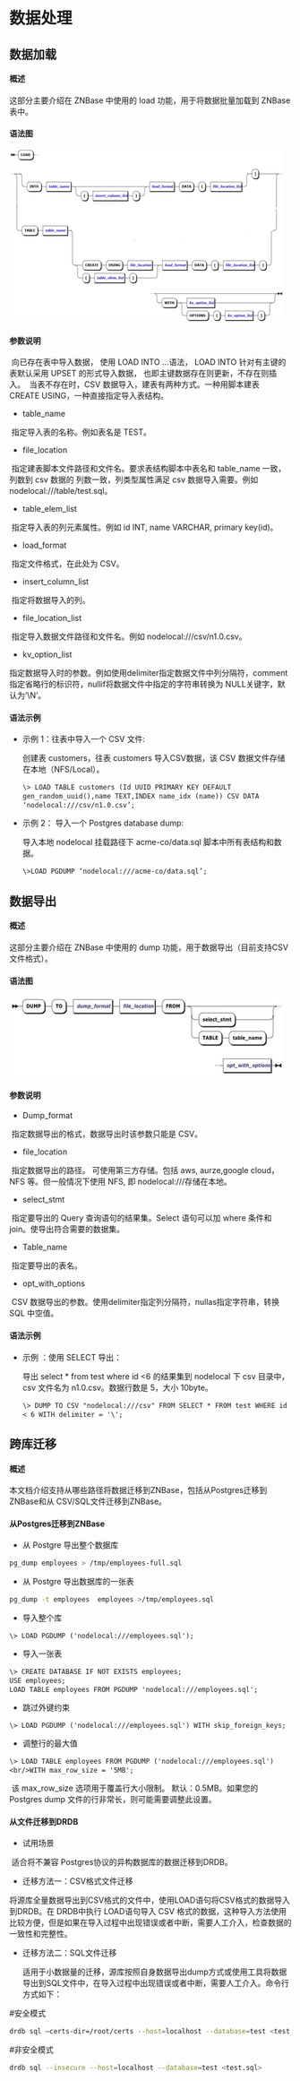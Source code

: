 # **数据处理**

## **数据加载**

#### **概述**

这部分主要介绍在 ZNBase 中使用的 load 功能，用于将数据批量加载到 ZNBase 表中。

#### **语法图**

![1609139282779](./assets/information/1609139282779.png)

#### **参数说明**

​        向已存在表中导入数据， 使用 LOAD INTO …语法， LOAD INTO 针对有主键的表默认采用 UPSET 的形式导入数据， 也即主键数据存在则更新，不存在则插入。
​        当表不存在时，CSV 数据导入，建表有两种方式。一种用脚本建表 CREATE USING，一种直接指定导入表结构。

* table_name  

​       指定导入表的名称。例如表名是 TEST。 

* file_location 

​       指定建表脚本文件路径和文件名。要求表结构脚本中表名和 table_name 一致，列数到 csv 数据的  列数一致，列类型属性满足 csv 数据导入需要。例如 nodelocal:///table/test.sql。 

* table_elem_list 

​       指定导入表的列元素属性。例如 id INT, name VARCHAR, primary key(id)。 

* load_format 

​       指定文件格式，在此处为 CSV。 

* insert_column_list 

​       指定将数据导入的列。 

* file_location_list 

​       指定导入数据文件路径和文件名。例如 nodelocal:///csv/n1.0.csv。 

* kv_option_list 

​       指定数据导入时的参数。例如使用delimiter指定数据文件中列分隔符，comment指定省略行的标识符，nullif将数据文件中指定的字符串转换为 NULL关键字，默认为‘\N’。

#### **语法示例**

* 示例 1：往表中导入一个 CSV 文件: 

  创建表 customers，往表 customers 导入CSV数据，该 CSV 数据文件存储在本地（NFS/Local）。
  ```
  \> LOAD TABLE customers (Id UUID PRIMARY KEY DEFAULT gen_random_uuid(),name TEXT,INDEX name_idx (name)) CSV DATA  ‘nodelocal:///csv/n1.0.csv’;
  ```
* 示例 2： 导入一个 Postgres database dump:
  
  导入本地 nodelocal 挂载路径下 acme-co/data.sql 脚本中所有表结构和数据。
  ```
  \>LOAD PGDUMP ‘nodelocal:///acme-co/data.sql’;
  ```
## **数据导出**

#### **概述**

这部分主要介绍在 ZNBase 中使用的 dump 功能，用于数据导出（目前支持CSV文件格式）。

#### **语法图**

![1609139300722](./assets/information/1609139300722.png)

#### **参数说明**

* Dump_format   

​       指定数据导出的格式，数据导出时该参数只能是 CSV。 

* file_location 

​       指定数据导出的路径。 可使用第三方存储。包括 aws, aurze,google cloud，NFS 等。但一般情况下使用 NFS, 即 nodelocal:///存储在本地。

* select_stmt 

​       指定要导出的 Query 查询语句的结果集。Select 语句可以加 where 条件和 join。使导出符合需要的数据集。 

* Table_name 

​       指定要导出的表名。 

* opt_with_options 

​       CSV 数据导出的参数。使用delimiter指定列分隔符，nullas指定字符串，转换 SQL 中空值。

#### **语法示例**  

* 示例 ：使用 SELECT 导出：

  导出 select * from test where id <6 的结果集到 nodelocal 下 csv 目录中，csv 文件名为 n1.0.csv。数据行数是 5，大小 10byte。 
  ```
  \> DUMP TO CSV "nodelocal:///csv" FROM SELECT * FROM test WHERE id < 6 WITH delimiter = '\';
  ```
## **跨库迁移**

#### **概述**

本文档介绍支持从哪些路径将数据迁移到ZNBase，包括从Postgres迁移到ZNBase和从 CSV/SQL文件迁移到ZNBase。

#### **从Postgres迁移到ZNBase**

* 从 Postgre 导出整个数据库 
```sh
pg_dump employees > /tmp/employees-full.sql
```
* 从 Postgre 导出数据库的一张表 
```sh
pg_dump -t employees  employees >/tmp/employees.sql
```
* 导入整个库 
```
\> LOAD PGDUMP ('nodelocal:///employees.sql');
```
* 导入一张表 
```
\> CREATE DATABASE IF NOT EXISTS employees;                                                                                                                                USE employees;                                                                                                                                                          LOAD TABLE employees FROM PGDUMP 'nodelocal:///employees.sql';
```
* 跳过外键约束 
```
\> LOAD PGDUMP ('nodelocal:///employees.sql') WITH skip_foreign_keys;
```
* 调整行的最大值
```
\> LOAD TABLE employees FROM PGDUMP ('nodelocal:///employees.sql')  <br/>WITH max_row_size = '5MB';
```
​       该 max_row_size 选项用于覆盖行大小限制。 默认：0.5MB。如果您的 Postgres dump 文件的行非常长，则可能需要调整此设置。

#### **从文件迁移到DRDB**

* 试用场景

​       适合将不兼容 Postgres协议的异构数据库的数据迁移到DRDB。

* 迁移方法一：CSV格式文件迁移

​       将源库全量数据导出到CSV格式的文件中，使用LOAD语句将CSV格式的数据导入到DRDB。在   DRDB中执行 LOAD语句导入 CSV 格式的数据，这种导入方法使用比较方便，但是如果在导入过程中出现错误或者中断，需要人工介入，检查数据的一致性和完整性。 

* 迁移方法二：SQL文件迁移

  适用于小数据量的迁移，源库按照自身数据导出dump方式或使用工具将数据导出到SQL文件中，在导入过程中出现错误或者中断，需要人工介入。命令行方式如下：
  
 

 #安全模式
 ```sh
 drdb sql –certs-dir=/root/certs --host=localhost --database=test <test.sql>
 ```
                                                                  
 #非安全模式
 ```sh
 drdb sql --insecure --host=localhost --database=test <test.sql> 
 ```    



